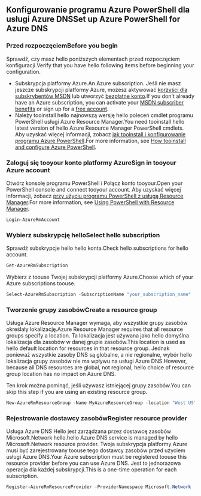 ## <a name="set-up-azure-powershell-for-azure-dns"></a><span data-ttu-id="b0049-101">Konfigurowanie programu Azure PowerShell dla usługi Azure DNS</span><span class="sxs-lookup"><span data-stu-id="b0049-101">Set up Azure PowerShell for Azure DNS</span></span>

### <a name="before-you-begin"></a><span data-ttu-id="b0049-102">Przed rozpoczęciem</span><span class="sxs-lookup"><span data-stu-id="b0049-102">Before you begin</span></span>

<span data-ttu-id="b0049-103">Sprawdź, czy masz hello poniższych elementach przed rozpoczęciem konfiguracji.</span><span class="sxs-lookup"><span data-stu-id="b0049-103">Verify that you have hello following items before beginning your configuration.</span></span>

* <span data-ttu-id="b0049-104">Subskrypcja platformy Azure.</span><span class="sxs-lookup"><span data-stu-id="b0049-104">An Azure subscription.</span></span> <span data-ttu-id="b0049-105">Jeśli nie masz jeszcze subskrypcji platformy Azure, możesz aktywować [korzyści dla subskrybentów MSDN](https://azure.microsoft.com/pricing/member-offers/msdn-benefits-details/) lub utworzyć [bezpłatne konto](https://azure.microsoft.com/pricing/free-trial/).</span><span class="sxs-lookup"><span data-stu-id="b0049-105">If you don't already have an Azure subscription, you can activate your [MSDN subscriber benefits](https://azure.microsoft.com/pricing/member-offers/msdn-benefits-details/) or sign up for a [free account](https://azure.microsoft.com/pricing/free-trial/).</span></span>
* <span data-ttu-id="b0049-106">Należy tooinstall hello najnowszą wersję hello poleceń cmdlet programu PowerShell usługi Azure Resource Manager.</span><span class="sxs-lookup"><span data-stu-id="b0049-106">You need tooinstall hello latest version of hello Azure Resource Manager PowerShell cmdlets.</span></span> <span data-ttu-id="b0049-107">Aby uzyskać więcej informacji, zobacz [jak tooinstall i konfigurowanie programu Azure PowerShell](/powershell/azureps-cmdlets-docs).</span><span class="sxs-lookup"><span data-stu-id="b0049-107">For more information, see [How tooinstall and configure Azure PowerShell](/powershell/azureps-cmdlets-docs).</span></span>

### <a name="sign-in-tooyour-azure-account"></a><span data-ttu-id="b0049-108">Zaloguj się tooyour konto platformy Azure</span><span class="sxs-lookup"><span data-stu-id="b0049-108">Sign in tooyour Azure account</span></span>

<span data-ttu-id="b0049-109">Otwórz konsolę programu PowerShell i Połącz konto tooyour.</span><span class="sxs-lookup"><span data-stu-id="b0049-109">Open your PowerShell console and connect tooyour account.</span></span> <span data-ttu-id="b0049-110">Aby uzyskać więcej informacji, zobacz [przy użyciu programu PowerShell z usługą Resource Manager](../articles/azure-resource-manager/powershell-azure-resource-manager.md).</span><span class="sxs-lookup"><span data-stu-id="b0049-110">For more information, see [Using PowerShell with Resource Manager](../articles/azure-resource-manager/powershell-azure-resource-manager.md).</span></span>

```powershell
Login-AzureRmAccount
```

### <a name="select-hello-subscription"></a><span data-ttu-id="b0049-111">Wybierz subskrypcję hello</span><span class="sxs-lookup"><span data-stu-id="b0049-111">Select hello subscription</span></span>
 
<span data-ttu-id="b0049-112">Sprawdź subskrypcje hello hello konta.</span><span class="sxs-lookup"><span data-stu-id="b0049-112">Check hello subscriptions for hello account.</span></span>

```powershell
Get-AzureRmSubscription
```

<span data-ttu-id="b0049-113">Wybierz z toouse Twojej subskrypcji platformy Azure.</span><span class="sxs-lookup"><span data-stu-id="b0049-113">Choose which of your Azure subscriptions toouse.</span></span>

```powershell
Select-AzureRmSubscription -SubscriptionName "your_subscription_name"
```

### <a name="create-a-resource-group"></a><span data-ttu-id="b0049-114">Tworzenie grupy zasobów</span><span class="sxs-lookup"><span data-stu-id="b0049-114">Create a resource group</span></span>

<span data-ttu-id="b0049-115">Usługa Azure Resource Manager wymaga, aby wszystkie grupy zasobów określały lokalizację.</span><span class="sxs-lookup"><span data-stu-id="b0049-115">Azure Resource Manager requires that all resource groups specify a location.</span></span> <span data-ttu-id="b0049-116">Ta lokalizacja jest używana jako hello domyślna lokalizacja dla zasobów w danej grupie zasobów.</span><span class="sxs-lookup"><span data-stu-id="b0049-116">This location is used as hello default location for resources in that resource group.</span></span> <span data-ttu-id="b0049-117">Jednak ponieważ wszystkie zasoby DNS są globalne, a nie regionalne, wybór hello lokalizacja grupy zasobów nie ma wpływu na usługi Azure DNS.</span><span class="sxs-lookup"><span data-stu-id="b0049-117">However, because all DNS resources are global, not regional, hello choice of resource group location has no impact on Azure DNS.</span></span>

<span data-ttu-id="b0049-118">Ten krok można pominąć, jeśli używasz istniejącej grupy zasobów.</span><span class="sxs-lookup"><span data-stu-id="b0049-118">You can skip this step if you are using an existing resource group.</span></span>

```powershell
New-AzureRmResourceGroup -Name MyAzureResourceGroup -location "West US"
```

### <a name="register-resource-provider"></a><span data-ttu-id="b0049-119">Rejestrowanie dostawcy zasobów</span><span class="sxs-lookup"><span data-stu-id="b0049-119">Register resource provider</span></span>

<span data-ttu-id="b0049-120">Usługa Azure DNS Hello jest zarządzana przez dostawcę zasobów Microsoft.Network hello.</span><span class="sxs-lookup"><span data-stu-id="b0049-120">hello Azure DNS service is managed by hello Microsoft.Network resource provider.</span></span> <span data-ttu-id="b0049-121">Twoja subskrypcja platformy Azure musi być zarejestrowany toouse tego dostawcy zasobów przed użyciem usługi Azure DNS.</span><span class="sxs-lookup"><span data-stu-id="b0049-121">Your Azure subscription must be registered toouse this resource provider before you can use Azure DNS.</span></span> <span data-ttu-id="b0049-122">Jest to jednorazowa operacja dla każdej subskrypcji.</span><span class="sxs-lookup"><span data-stu-id="b0049-122">This is a one-time operation for each subscription.</span></span>

```powershell
Register-AzureRmResourceProvider -ProviderNamespace Microsoft.Network
```